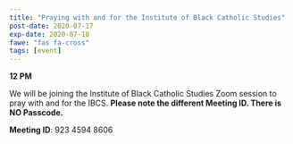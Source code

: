 ```yaml
---
title: "Praying with and for the Institute of Black Catholic Studies"
post-date: 2020-07-17
exp-date: 2020-07-18
fawe: "fas fa-cross"
tags: [event]
---
```

**12 PM**

We will be joining the Institute of Black Catholic Studies Zoom session to pray with and for the IBCS. <b>Please note the different Meeting ID. There is NO Passcode.</b>

<p><b>Meeting ID</b>: 923 4594 8606
</p>